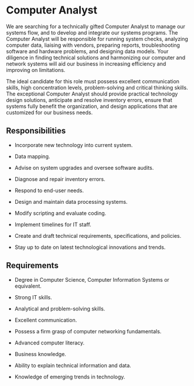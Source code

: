 # Computer Analyst

We are searching for a technically gifted Computer Analyst to manage our systems flow, and to develop and integrate our systems programs. The Computer Analyst will be responsible for running system checks, analyzing computer data, liaising with vendors, preparing reports, troubleshooting software and hardware problems, and designing data models. Your diligence in finding technical solutions and harmonizing our computer and network systems will aid our business in increasing efficiency and improving on limitations.

The ideal candidate for this role must possess excellent communication skills, high concentration levels, problem-solving and critical thinking skills. The exceptional Computer Analyst should provide practical technology design solutions, anticipate and resolve inventory errors, ensure that systems fully benefit the organization, and design applications that are customized for our business needs.

## Responsibilities

* Incorporate new technology into current system.

* Data mapping.

* Advise on system upgrades and oversee software audits.

* Diagnose and repair inventory errors.

* Respond to end-user needs.

* Design and maintain data processing systems.

* Modify scripting and evaluate coding.

* Implement timelines for IT staff.

* Create and draft technical requirements, specifications, and policies.

* Stay up to date on latest technological innovations and trends.

## Requirements

* Degree in Computer Science, Computer Information Systems or equivalent.

* Strong IT skills.

* Analytical and problem-solving skills.

* Excellent communication.

* Possess a firm grasp of computer networking fundamentals.

* Advanced computer literacy.

* Business knowledge.

* Ability to explain technical information and data.

* Knowledge of emerging trends in technology.

